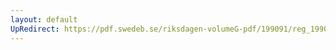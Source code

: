 ```yaml
---
layout: default
UpRedirect: https://pdf.swedeb.se/riksdagen-volumeG-pdf/199091/reg_199091_UbU/reg_199091_UbU_0004.pdf
---
```

